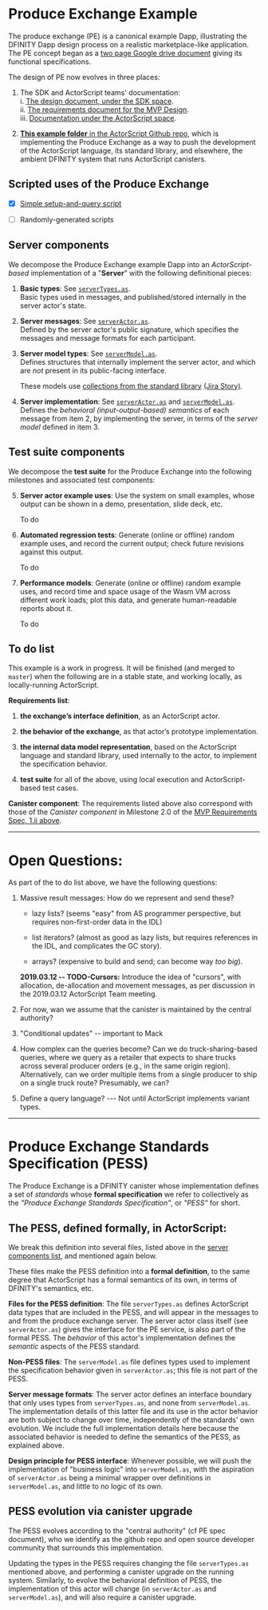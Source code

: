 Produce Exchange Example
========================

The produce exchange (PE) is a canonical example Dapp, illustrating
the DFINITY Dapp design process on a realistic marketplace-like
application.  The PE concept began as a [two page Google drive
document](https://docs.google.com/document/d/1AxpcuFH-x_0ZSa32DfM_BCYnGxCS37ETPNWE4BXDNdo/edit)
giving its functional specifications.

The design of PE now evolves in three places:

 1. The SDK and ActorScript teams' documentation:  
    i. [The design document, under the SDK
     space](https://dfinity.atlassian.net/wiki/x/MwD2Bg).  
    ii. [The requirements document for the MVP
      Design](https://dfinity.atlassian.net/wiki/spaces/DE/pages/116654198/Produce+Exchange+MVP+Product+Requirements).  
    iii. [Documentation under the ActorScript space](https://dfinity.atlassian.net/wiki/spaces/AST/pages/104401122/Example+Dapp+Produce+Exchange).  

 2. [**This example folder** in the ActorScript Github repo](https://github.com/dfinity-lab/actorscript/tree/stdlib-examples/stdlib/examples/produce-exchange),
    which is implementing the Produce Exchange as a way to push the development of
 the ActorScript language, its standard library, and elsewhere, the
 ambient DFINITY system that runs ActorScript canisters.

Scripted uses of the Produce Exchange
----------------------------------------

- [x] [Simple setup-and-query script](https://github.com/dfinity-lab/actorscript/blob/stdlib-examples/stdlib/examples/produce-exchange/produceExchange.as)
- [ ] Randomly-generated scripts


Server components
-----------------------

We decompose the Produce Exchange example Dapp into an _ActorScript-based_ implementation of a "**Server**" with the following definitional pieces:

 1. **Basic types**: See
    [`serverTypes.as`](https://github.com/dfinity-lab/actorscript/blob/stdlib-examples/stdlib/examples/produce-exchange/serverTypes.as).  
    Basic types used in messages, and published/stored internally in the server actor's state.

 2. **Server messages**: See
    [`serverActor.as`](https://github.com/dfinity-lab/actorscript/blob/stdlib-examples/stdlib/examples/produce-exchange/serverActor.as).  
    Defined by the server actor's public signature, which specifies the messages and message formats for each participant.

 3. **Server model types**: See
    [`serverModel.as`](https://github.com/dfinity-lab/actorscript/blob/stdlib-examples/stdlib/examples/produce-exchange/serverModel.as).  
    Defines structures that internally implement the server actor, and which are _not_ present in its public-facing interface.

    These models use [collections from the standard library](https://github.com/dfinity-lab/actorscript/tree/master/stdlib) [(Jira Story)](https://dfinity.atlassian.net/browse/AST-31).

 4. **Server implementation**: See
    [`serverActor.as`](https://github.com/dfinity-lab/actorscript/blob/stdlib-examples/stdlib/examples/produce-exchange/serverActor.as) and 
    [`serverModel.as`](https://github.com/dfinity-lab/actorscript/blob/stdlib-examples/stdlib/examples/produce-exchange/serverModel.as).  
    Defines the _behavioral (input-output-based) semantics_ of each message from item 2, by
    implementing the server, in terms of the _server model_ defined in item 3.

Test suite components
----------------------------------

We decompose the **test suite** for the Produce Exchange into the following milestones and associated test components:

 5. **Server actor example uses**:
    Use the system on small examples, whose output can be shown in a demo, presentation, slide deck, etc.

    To do

 6. **Automated regression tests**:
    Generate (online or offline) random example uses, and record the current output; check future revisions against this output.

    To do

 7. **Performance models**:
    Generate (online or offline) random example uses, and record time and space usage of the Wasm VM across different work loads; plot this data, and generate human-readable reports about it.

    To do


To do list
-----------

This example is a work in progress.  It will be finished (and merged
to `master`) when the following are in a stable state, and working
locally, as locally-running ActorScript.

**Requirements list**:
  1. **the exchange’s interface definition**, as an ActorScript actor.

  2.  **the behavior of the exchange**, as that actor’s prototype
      implementation.

  3. **the internal data model representation**, based on the
     ActorScript language and standard library, used internally to the
     actor, to implement the specification behavior.

  4. **test suite** for all of the above, using local execution and
     ActorScript-based test cases.

**Canister component**: The requirements listed above also correspond with
those of the *Canister component* in Milestone 2.0 of the [MVP
Requirements Spec, 1.ii
above](https://dfinity.atlassian.net/wiki/spaces/DE/pages/116654198/Produce+Exchange+MVP+Product+Requirements).

----------------------------------------------------------------------------

Open Questions:
================

As part of the to do list above, we have the following questions:

 1. Massive result messages: How do we represent and send these?

    - lazy lists? (seems "easy" from AS programmer perspective, but
      requires non-first-order data in the IDL)

    - list iterators? (almost as good as lazy lists, but requires
      references in the IDL, and complicates the GC story).

    - arrays? (expensive to build and send; can become way *too big*).

    **2019.03.12 -- TODO-Cursors:** Introduce the idea of "cursors", with
    allocation, de-allocation and movement messages, as per discussion in
    the 2019.03.12 ActorScript Team meeting.

 2. For now, wan we assume that the canister is maintained by the
    central authority?

 3. "Conditional updates" -- important to Mack

 4. How complex can the queries become?  Can we do truck-sharing-based
    queries, where we query as a retailer that expects to share trucks
    across several producer orders (e.g., in the same origin region).
    Alternatively, can we order multiple items from a single producer to
    ship on a single truck route?  Presumably, we can?

 5. Define a query language?
    --- Not until ActorScript implements variant types.

----------------------------------------------------------------------------


Produce Exchange Standards Specification (PESS)
==================================================

The Produce Exchange is a DFINITY canister whose implementation
defines a set of _standards_ whose **formal specification** we refer to collectively as
the _"Produce Exchange Standards Specification"_, or _"PESS"_ for short.


The PESS, defined formally, in ActorScript:
-------------------------------------------

We break this definition into several files, listed above in the
[server components list](#server-components), and mentioned again
below.

These files make the PESS definition into a **formal definition**, to
the same degree that ActorScript has a formal semantics of its own, in
terms of DFINITY's semantics, etc.

**Files for the PESS definition**: The file `serverTypes.as` defines
ActorScript data types that are included in the PESS, and will appear
in the messages to and from the produce exchange server.  The server
actor class itself (see `serverActor.as`) gives the interface for the
PE service, is also part of the formal PESS.  The _behavior_ of this
actor's implementation defines the _semantic_ aspects of the PESS
standard.

**Non-PESS files**: The `serverModel.as` file defines types used to
implement the specification behavior given in `serverActor.as`; this
file is not part of the PESS.

**Server message formats**: The server actor defines an interface boundary that only uses types
from `serverTypes.as`, and none from `serverModel.as`.  The implementation details
of this latter file and its use in the actor behavior are both subject to
change over time, independently of the standards' own evolution.  We
include the full implementation details here because the associated
behavior is needed to define the semantics of the PESS, as explained
above.

**Design principle for PESS interface**: Whenever possible, we will
push the implementation of "business logic" into `serverModel.as`,
with the aspiration of `serverActor.as` being a minimal wrapper over
definitions in `serverModel.as`, and little to no logic of its own.


PESS evolution via canister upgrade
-----------------------------------

The PESS evolves according to the "central authority" (cf PE spec
document), who we identify as the github repo and open source
developer community that surrounds this implementation.

Updating the types in the PESS requires changing the file `serverTypes.as`
mentioned above, and performing a canister upgrade on the running
system.  Similarly, to evolve the behavioral definition of PESS, the
implementation of this actor will change (in `serverActor.as` and
`serverModel.as`), and will also require a canister upgrade.
